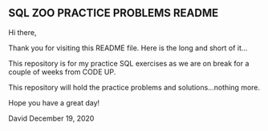 <h2>SQL ZOO PRACTICE PROBLEMS README</h2>

Hi there,

Thank you for visiting this README file. Here is the long and short of it...

This repository is for my practice SQL exercises as we are on break for a couple of weeks from CODE UP.

This repository will hold the practice problems and solutions...nothing more.

Hope you have a great day!

David
December 19, 2020